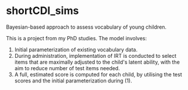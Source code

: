# shortCDI_sims
Bayesian-based approach to assess vocabulary of young children.

This is a project from my PhD studies. The model involves:
1) Initial parameterization of existing vocabulary data.
2) During administration, implementation of IRT is conducted to select items that are maximally adjusted to the child's latent ability, with the aim to reduce number of test items needed. 
3) A full, estimated score is computed for each child, by utilising the test scores and the initial parameterization during (1).
